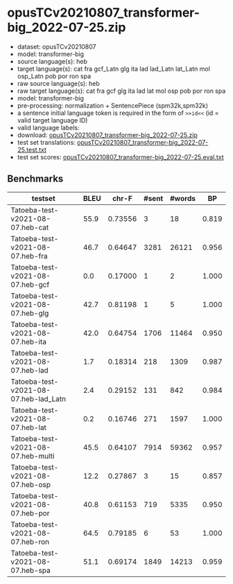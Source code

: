 # opusTCv20210807_transformer-big_2022-07-25.zip

* dataset: opusTCv20210807
* model: transformer-big
* source language(s): heb
* target language(s): cat fra gcf_Latn glg ita lad lad_Latn lat_Latn mol osp_Latn pob por ron spa
* raw source language(s): heb
* raw target language(s): cat fra gcf glg ita lad lat mol osp pob por ron spa
* model: transformer-big
* pre-processing: normalization + SentencePiece (spm32k,spm32k)
* a sentence initial language token is required in the form of `>>id<<` (id = valid target language ID)
* valid language labels: 
* download: [opusTCv20210807_transformer-big_2022-07-25.zip](https://object.pouta.csc.fi/Tatoeba-MT-models/heb-itc/opusTCv20210807_transformer-big_2022-07-25.zip)
* test set translations: [opusTCv20210807_transformer-big_2022-07-25.test.txt](https://object.pouta.csc.fi/Tatoeba-MT-models/heb-itc/opusTCv20210807_transformer-big_2022-07-25.test.txt)
* test set scores: [opusTCv20210807_transformer-big_2022-07-25.eval.txt](https://object.pouta.csc.fi/Tatoeba-MT-models/heb-itc/opusTCv20210807_transformer-big_2022-07-25.eval.txt)

## Benchmarks

| testset | BLEU  | chr-F | #sent | #words | BP |
|---------|-------|-------|-------|--------|----|
| Tatoeba-test-v2021-08-07.heb-cat 	| 55.9 	| 0.73556 	| 3 	| 18 	| 0.819 |
| Tatoeba-test-v2021-08-07.heb-fra 	| 46.7 	| 0.64647 	| 3281 	| 26121 	| 0.956 |
| Tatoeba-test-v2021-08-07.heb-gcf 	| 0.0 	| 0.17000 	| 1 	| 2 	| 1.000 |
| Tatoeba-test-v2021-08-07.heb-glg 	| 42.7 	| 0.81198 	| 1 	| 5 	| 1.000 |
| Tatoeba-test-v2021-08-07.heb-ita 	| 42.0 	| 0.64754 	| 1706 	| 11464 	| 0.950 |
| Tatoeba-test-v2021-08-07.heb-lad 	| 1.7 	| 0.18314 	| 218 	| 1309 	| 0.987 |
| Tatoeba-test-v2021-08-07.heb-lad_Latn 	| 2.4 	| 0.29152 	| 131 	| 842 	| 0.984 |
| Tatoeba-test-v2021-08-07.heb-lat 	| 0.2 	| 0.16746 	| 271 	| 1597 	| 1.000 |
| Tatoeba-test-v2021-08-07.heb-multi 	| 45.5 	| 0.64107 	| 7914 	| 59362 	| 0.957 |
| Tatoeba-test-v2021-08-07.heb-osp 	| 12.2 	| 0.27867 	| 3 	| 15 	| 0.857 |
| Tatoeba-test-v2021-08-07.heb-por 	| 40.8 	| 0.61153 	| 719 	| 5335 	| 0.950 |
| Tatoeba-test-v2021-08-07.heb-ron 	| 64.5 	| 0.79185 	| 6 	| 53 	| 1.000 |
| Tatoeba-test-v2021-08-07.heb-spa 	| 51.1 	| 0.69174 	| 1849 	| 14213 	| 0.959 |

